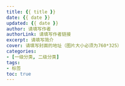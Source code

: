 ```yaml
---
title: {{ title }}
date: {{ date }}
updated: {{ date }}
author: 请填写作者
authorLink: 请填写作者链接
excerpt: 请填写简介
cover: 请填写封面的地址（图片大小必须为760*325）
categories:
- [一级分类, 二级分类]
tags:
- 标签
toc: true
---
```

